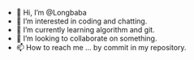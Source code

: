 - 👋 Hi, I’m @Longbaba
- 👀 I’m interested in coding and chatting.
- 🌱 I’m currently learning algorithm and git.
- 💞️ I’m looking to collaborate on something.
- 📫 How to reach me ... by commit in my repository.

<!---
Longbabacd/Longbabacd is a ✨ special ✨ repository because its `README.md` (this file) appears on your GitHub profile.
You can click the Preview link to take a look at your changes.
--->
